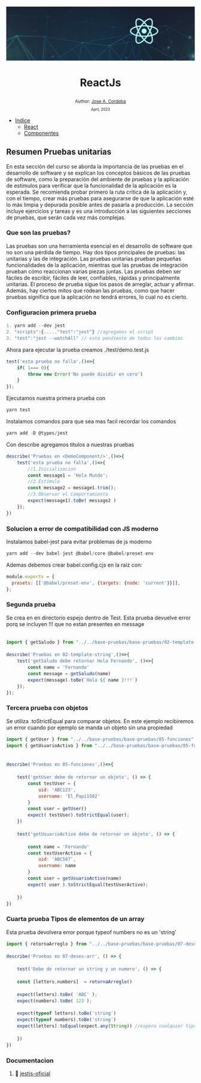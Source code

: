 <div align="center">


![Day 5](./images/banners/React_Banner.png)

  <h1> ReactJs </h1>
  

  <sub>Author:
  <a href="" target="_blank">Jose A. Cordoba</a><br>
  <small> April, 2023</small>
  </sub>
</div>

  - [Indice](##Variables_y_constantes)
    - [React](###React)
    - [Componentes](###Componentes)


##  Resumen Pruebas unitarias

En esta sección del curso se aborda la importancia de las pruebas en el desarrollo de software y se explican los conceptos básicos de las pruebas de software, como la preparación del ambiente de pruebas y la aplicación de estímulos para verificar que la funcionalidad de la aplicación es la esperada. Se recomienda probar primero la ruta crítica de la aplicación y, con el tiempo, crear más pruebas para asegurarse de que la aplicación esté lo más limpia y depurada posible antes de pasarla a producción. La sección incluye ejercicios y tareas y es una introducción a las siguientes secciones de pruebas, que serán cada vez más complejas.

### Que son las pruebas?

Las pruebas son una herramienta esencial en el desarrollo de software que no son una pérdida de tiempo. Hay dos tipos principales de pruebas: las unitarias y las de integración. Las pruebas unitarias prueban pequeñas funcionalidades de la aplicación, mientras que las pruebas de integración prueban cómo reaccionan varias piezas juntas. Las pruebas deben ser fáciles de escribir, fáciles de leer, confiables, rápidas y principalmente unitarias. El proceso de prueba sigue los pasos de arreglar, actuar y afirmar. Además, hay ciertos mitos que rodean las pruebas, como que hacer pruebas significa que la aplicación no tendrá errores, lo cual no es cierto.

### Configuracion primera prueba

```jsx
1. yarn add --dev jest
2. "scripts":{....."test":"jest"} //agregamos el script
3. "test":"jest --watchAll" // esta pendiente de todos los cambios
```

Ahora para ejecutar la prueba creamos ./test/demo.test.js

```jsx
test('esta prueba no falla',()=>{
    if( 1=== 0){
        throw new Error('No puede dividir en cero')
    }
});
```

Ejecutamos nuestra primera prueba con

```jsx
yarn test
```

Instalamos comandos para que sea mas facil recordar los comandos

```jsx
yarn add -D @types/jest
```

Con describe agregamos titulos a nuestras pruebas

```jsx
describe('Pruebas en <DemoComponent/>',()=>{
    test('esta prueba no falla',()=>{
        //1.Inicializacion 
        const message1 = 'Hola Mundo';
        //2.Estimulo
        const message2 = message1.trim();
        //3.Observar el Comportamiento
        expect(message1).toBe( message2 )
    });
})
```

### Solucion a error de compatibilidad con JS moderno

Instalamos babel-jest para evitar problemas de js moderno

```jsx
yarn add --dev babel-jest @babel/core @babel/preset-env
```

Ademas debemos crear babel.config.cjs en la raiz con:

```jsx
module.exports = {
  presets: [['@babel/preset-env', {targets: {node: 'current'}}]],
};

```

### Segunda prueba

Se crea en en directorio espejo dentro de Test. Esta prueba devuelve error porq se incluyen !!! que no estan presentes en message

```jsx

import { getSaludo } from "../../base-pruebas/base-pruebas/02-template-string";

describe('Pruebas en 02-template-string',()=>{
    test('getSaludo debe retornar Hola Fernando', ()=>{
        const name = 'Fernando'
        const message = getSaludo(name)
        expect(message).toBe(`Hola ${ name }!!!`)
    });
});

```

### Tercera prueba con objetos

Se utiliza .toStrictEqual para comparar objetos. En este ejemplo recibiremos un error cuando por ejemplo se manda un objeto sin una propiedad

```jsx
import { getUser } from "../../base-pruebas/base-pruebas/05-funciones"
import { getUsuarioActivo } from "../../base-pruebas/base-pruebas/05-funciones"


describe('Pruebas en 05-funciones',()=>{

    test('getUser debe de retornar un objeto', () => {
        const testUser = {
            uid: 'ABC123',
            username: 'El_Papi1502'
        }
        const user = getUser()
        expect( testUser).toStrictEqual(user);
    })

    test('getUsuarioActivo debe de retornar un objeto', () => {

        const name = 'Fernando'
        const testUserActivo = {
            uid: 'ABC567',
            username: name
        }
        const user = getUsuarioActivo(name)
        expect( user ).toStrictEqual(testUserActivo);

    })
})
```
### Cuarta prueba Tipos de elementos de un array

Esta prueba devolvera error porque typeof numbers no es un 'string'

```jsx
import { retornaArreglo } from "../../base-pruebas/base-pruebas/07-deses-arr"

describe('Pruebas en 07-deses-arr', () => { 
    
    test('Debe de retornar un string y un numero', () => {    

    const [letters,numbers]  = retornaArreglo()

    expect(letters).toBe( 'ABC' );
    expect(numbers).toBe( 123 );

    expect(typeof letters).toBe('string')
    expect(typeof numbers).toBe('string')
    expect(letters).toEqual(expect.any(String)) //espera cualquier tipo de string

    })
})
```

### Documentacion

1. 📜 [jestjs-oficial](https://jestjs.io/docs/expect)
